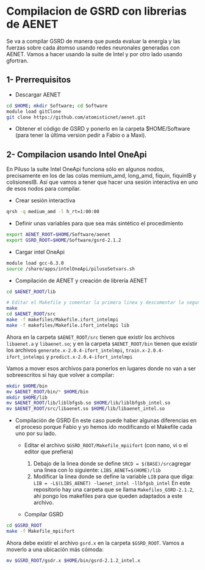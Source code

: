 # Compilacion de GSRD con librerias de AENET

Se va a compilar GSRD de manera que pueda evaluar la energía y las fuerzas sobre cada átomso usando redes neuronales generadas con AENET. Vamos a hacer usando la suite de Intel y por otro lado usando gfortran.

## 1- Prerrequisitos

- Descargar AENET

```bash
cd $HOME; mkdir Software; cd Software
module load gitClone
git clone https://github.com/atomisticnet/aenet.git
```

- Obtener el código de GSRD y ponerlo en la carpeta $HOME/Software (para tener la última version pedir a Fabio o a Maxi).


## 2- Compilacion usando Intel OneApi

En Piluso la suite Intel OneApi funciona sólo en algunos nodos, precisamente en los de las colas memium_amd, long_amd, fiquin, fiquinIB y colisionesIB. Así que vamos a tener que hacer una sesión interactiva en uno de esos nodos para compilar.

- Crear sesión interactiva
```bash
qrsh -q medium_amd -l h_rt=1:00:00
```
- Definir unas variables para que sea más sintético el procedimiento
```bash
export AENET_ROOT=$HOME/Software/aenet
export GSRD_ROOT=$HOME/Software/gsrd-2.1.2
```

- Cargar intel OneApi
```bash
module load gcc-6.3.0
source /share/apps/intelOneApi/pilusoSetvars.sh
```
- Compilación de AENET y creación de librería AENET
```bash
cd $AENET_ROOT/lib

# Editar el Makefile y comentar la primera linea y descomentar la segunda para que use ifort.
make
cd $AENET_ROOT/src
make -f makefiles/Makefile.ifort_intelmpi
make -f makefiles/Makefile.ifort_intelmpi lib
```

Ahora en la carpeta `$AENET_ROOT/src` tienen que existir los archivos `libaenet.a` y `libaenet.so`; y en la carpeta `$AENET_ROOT/bin` tienen que existir los archivos `generate.x-2.0.4-ifort_intelmpi`, `train.x-2.0.4-ifort_intelmpi` y `predict.x-2.0.4-ifort_intelmpi`

Vamos a mover esos archivos para ponerlos en lugares donde no van a ser sobreescritos si hay que volver a compilar:
```bash
mkdir $HOME/bin
mv $AENET_ROOT/bin/* $HOME/bin
mkdir $HOME/lib
mv $AENET_ROOT/lib/liblbfgsb.so $HOME/lib/liblbfgsb_intel.so
mv $AENET_ROOT/src/libaenet.so $HOME/lib/libaenet_intel.so
```

- Compilación de GSRD
  En este caso puede haber algunas diferencias en el proceso porque Fabio y yo hemos ido modificando el Makefile cada uno por su lado.
  
  - Editar el archivo `$GSRD_ROOT/Makefile_mpiifort` (con nano, vi o el editor que prefiera)
    1. Debajo de la linea donde se define `SRCD = $(BASE)/src`agregar una linea con lo siguiente: `LIBS_AENET=$(HOME)/lib`
    2. Modificar la linea donde se define la variable `LIB` para que diga: `LIB = -L$(LIBS_AENET) -laenet_intel -llbfgsb_intel`
  En este repositorio hay una carpeta que se llama `Makefiles_GSRD-2.1.2`, ahí pongo los makefiles para que queden adaptados a este archivo.
  
  - Compilar GSRD
```bash
cd $GSRD_ROOT 
make -f Makefile_mpiifort
```

Ahora debe existir el archivo `gsrd.x` en la carpeta `$GSRD_ROOT`. Vamos a moverlo a una ubicación más cómoda:

```bash
mv $GSRD_ROOT/gsdr.x $HOME/bin/gsrd-2.1.2_intel.x
```
 
